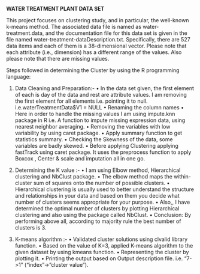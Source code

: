 **WATER TREATMENT PLANT DATA SET**

This project focuses on clustering study, and in particular, the well-known k-means method. The associated data file is named as water-treatment.data, and the documentation file for this data set is given in the file named water-treatment-dataDescription.txt. Specifically, there are 527 data items and each of them is a 38-dimensional vector. Please note that each attribute (i.e., dimension) has a different range of the values. Also please note that there are missing values.

Steps followed in determining the Cluster by using the R programming language:

1.	Data Cleaning and Preparation:-
•	In the data set given, the first element of each is day of the data and rest are attribute values. I am removing the first element for all elements i.e. pointing it to null. 
i.e.waterTreatmentData$V1 = NULL
•	Renaming the column names
•	Here in order to handle the missing values I am using impute.knn package in R i.e. A function to impute missing expression data, using nearest neighbor averaging.
•	Removing the variables with low variability by using caret package.
•	Apply summary function to get statistics summary.
•	Checking the Skewness of the data, some variables are badly skewed.
•	Before applying Clustering applying fastTrack using caret package. It uses the preprocess function to apply Boxcox , Center & scale and imputation all in one go.

2.	Determining the K value :-
•	I am using Elbow method, Hierarchical clustering and NbClust package.
•	The elbow method maps the within-cluster sum of squares onto the number of possible clusters.
•	Hierarchical clustering is usually used to better understand the structure and relationships in your data and based on them you decide what number of clusters seems appropriate for your purpose. 
•	Also,, I have determined the optimal number of clusters by plotting Hierarchical clustering and also using the package called NbClust.
•	Conclusion: By performing above all, according to majority rule the best number of clusters is 3.

3.	K-means algorithm :-
•	Validated cluster solutions using clvalid library function.
•	Based on the value of K=3, applied K-means algorithm to the given dataset by using kmeans function.
•	Representing the cluster by plotting it.
•	Printing the output based on Output description file. i.e. “7->1” (“index”->”cluster value”).



